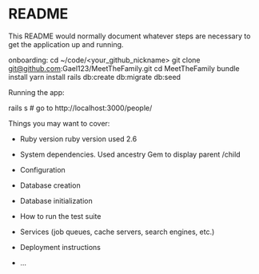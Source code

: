 # README

This README would normally document whatever steps are necessary to get the
application up and running.

onboarding:
cd ~/code/<your_github_nickname>
  git clone git@github.com:Gael123/MeetTheFamily.git
  cd MeetTheFamily
  bundle install
  yarn install
  rails db:create db:migrate db:seed

Running the app:

  rails s # go to http://localhost:3000/people/

Things you may want to cover:

* Ruby version
ruby version used 2.6

* System dependencies.
Used ancestry Gem to display parent /child

* Configuration

* Database creation

* Database initialization

* How to run the test suite

* Services (job queues, cache servers, search engines, etc.)

* Deployment instructions

* ...
